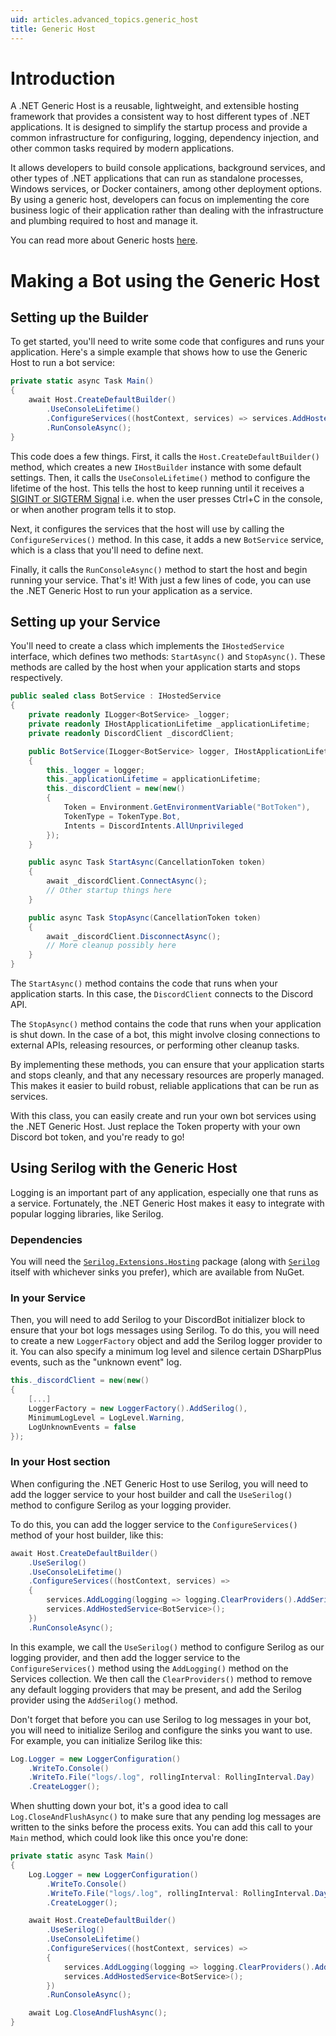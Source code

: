 ```yaml
---
uid: articles.advanced_topics.generic_host
title: Generic Host
---
```


# Introduction
A .NET Generic Host is a reusable, lightweight, and extensible hosting framework that provides a consistent way to host different types of .NET applications. It is designed to simplify the startup process and provide a common infrastructure for configuring, logging, dependency injection, and other common tasks required by modern applications.

It allows developers to build console applications, background services, and other types of .NET applications that can run as standalone processes, Windows services, or Docker containers, among other deployment options. By using a generic host, developers can focus on implementing the core business logic of their application rather than dealing with the infrastructure and plumbing required to host and manage it.

You can read more about Generic hosts [here](https://learn.microsoft.com/en-us/dotnet/core/extensions/generic-host).

# Making a Bot using the Generic Host
## Setting up the Builder
To get started, you'll need to write some code that configures and runs your application. Here's a simple example that shows how to use the Generic Host to run a bot service:
```cs
private static async Task Main()
{
    await Host.CreateDefaultBuilder()
        .UseConsoleLifetime()
        .ConfigureServices((hostContext, services) => services.AddHostedService<BotService>())
        .RunConsoleAsync();
}
```
This code does a few things. First, it calls the `Host.CreateDefaultBuilder()` method, which creates a new `IHostBuilder` instance with some default settings. Then, it calls the `UseConsoleLifetime()` method to configure the lifetime of the host. This tells the host to keep running until it receives a [SIGINT or SIGTERM Signal](https://en.wikipedia.org/wiki/Signal_(IPC)#SIGINT) i.e. when the user presses Ctrl+C in the console, or when another program tells it to stop.

Next, it configures the services that the host will use by calling the `ConfigureServices()` method. In this case, it adds a new `BotService` service, which is a class that you'll need to define next.

Finally, it calls the `RunConsoleAsync()` method to start the host and begin running your service. That's it! With just a few lines of code, you can use the .NET Generic Host to run your application as a service.

## Setting up your Service
You'll need to create a class which implements the `IHostedService` interface, which defines two methods: `StartAsync()` and `StopAsync()`. These methods are called by the host when your application starts and stops respectively.

```cs
public sealed class BotService : IHostedService
{
    private readonly ILogger<BotService> _logger;
    private readonly IHostApplicationLifetime _applicationLifetime;
    private readonly DiscordClient _discordClient;

    public BotService(ILogger<BotService> logger, IHostApplicationLifetime applicationLifetime)
    {
        this._logger = logger;
        this._applicationLifetime = applicationLifetime;
        this._discordClient = new(new()
        {
            Token = Environment.GetEnvironmentVariable("BotToken"),
            TokenType = TokenType.Bot,
            Intents = DiscordIntents.AllUnprivileged
        });
    }

    public async Task StartAsync(CancellationToken token)
    {
        await _discordClient.ConnectAsync();
        // Other startup things here
    }

    public async Task StopAsync(CancellationToken token)
    {
        await _discordClient.DisconnectAsync();
        // More cleanup possibly here
    }
}
```
The `StartAsync()` method contains the code that runs when your application starts. In this case, the `DiscordClient` connects to the Discord API.

The `StopAsync()` method contains the code that runs when your application is shut down. In the case of a bot, this might involve closing connections to external APIs, releasing resources, or performing other cleanup tasks.

By implementing these methods, you can ensure that your application starts and stops cleanly, and that any necessary resources are properly managed. This makes it easier to build robust, reliable applications that can be run as services.

With this class, you can easily create and run your own bot services using the .NET Generic Host. Just replace the Token property with your own Discord bot token, and you're ready to go!

## Using Serilog with the Generic Host
Logging is an important part of any application, especially one that runs as a service. Fortunately, the .NET Generic Host makes it easy to integrate with popular logging libraries, like Serilog.

### Dependencies
You will need the [`Serilog.Extensions.Hosting`](https://www.nuget.org/packages/Serilog.Extensions.Hosting) package (along with [`Serilog`](https://www.nuget.org/packages/Serilog) itself with whichever sinks you prefer), which are available from NuGet.

### In your Service
Then, you will need to add Serilog to your DiscordBot initializer block to ensure that your bot logs messages using Serilog. To do this, you will need to create a new `LoggerFactory` object and add the Serilog logger provider to it. You can also specify a minimum log level and silence certain DSharpPlus events, such as the "unknown event" log.
```cs
this._discordClient = new(new()
{
    [...]
    LoggerFactory = new LoggerFactory().AddSerilog(),
    MinimumLogLevel = LogLevel.Warning,
    LogUnknownEvents = false
});
```

### In your Host section
When configuring the .NET Generic Host to use Serilog, you will need to add the logger service to your host builder and call the `UseSerilog()` method to configure Serilog as your logging provider.

To do this, you can add the logger service to the `ConfigureServices()` method of your host builder, like this:
```cs
await Host.CreateDefaultBuilder()
    .UseSerilog()
    .UseConsoleLifetime()
    .ConfigureServices((hostContext, services) =>
    {
        services.AddLogging(logging => logging.ClearProviders().AddSerilog());
        services.AddHostedService<BotService>();
    })
    .RunConsoleAsync();
```
In this example, we call the `UseSerilog()` method to configure Serilog as our logging provider, and then add the logger service to the `ConfigureServices()` method using the `AddLogging()` method on the Services collection. We then call the `ClearProviders()` method to remove any default logging providers that may be present, and add the Serilog provider using the `AddSerilog()` method.

Don't forget that before you can use Serilog to log messages in your bot, you will need to initialize Serilog and configure the sinks you want to use. For example, you can initialize Serilog like this:
```cs
Log.Logger = new LoggerConfiguration()
    .WriteTo.Console()
    .WriteTo.File("logs/.log", rollingInterval: RollingInterval.Day)
    .CreateLogger();
```

When shutting down your bot, it's a good idea to call `Log.CloseAndFlushAsync()` to make sure that any pending log messages are written to the sinks before the process exits. You can add this call to your `Main` method, which could look like this once you're done:
```cs
private static async Task Main()
{
    Log.Logger = new LoggerConfiguration()
        .WriteTo.Console()
        .WriteTo.File("logs/.log", rollingInterval: RollingInterval.Day)
        .CreateLogger();

    await Host.CreateDefaultBuilder()
        .UseSerilog()
        .UseConsoleLifetime()
        .ConfigureServices((hostContext, services) =>
        {
            services.AddLogging(logging => logging.ClearProviders().AddSerilog());
            services.AddHostedService<BotService>();
        })
        .RunConsoleAsync();

    await Log.CloseAndFlushAsync();
}
```
